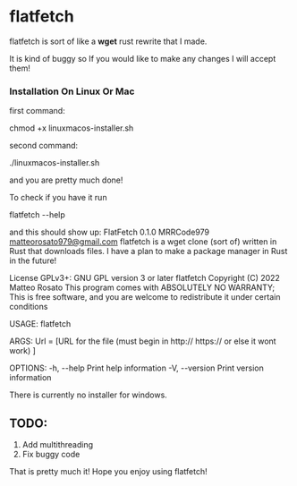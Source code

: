 # flatfetch

flatfetch is sort of like a __wget__ rust rewrite that I made.

It is kind of buggy so If you would like to make any changes I will accept them!

### Installation On Linux Or Mac

first command:

chmod +x linuxmacos-installer.sh

second command:

./linuxmacos-installer.sh

and you are pretty much done!

To check if you have it run 

flatfetch --help

and this should show up:
FlatFetch 0.1.0
MRRCode979 <matteorosato979@gmail.com>
flatfetch is a wget clone (sort of) written in Rust that downloads files. I have a plan to make a
package manager in Rust in the future!

License GPLv3+: GNU GPL version 3 or later
flatfetch  Copyright (C) 2022  Matteo Rosato
This program comes with ABSOLUTELY NO WARRANTY; This is free software, and you are welcome to
redistribute it under certain conditions

USAGE:
    flatfetch <URL>

ARGS:
    <URL>    Url = [URL for the file (must begin in http:// https:// or else it wont work) ]

OPTIONS:
    -h, --help       Print help information
    -V, --version    Print version information


There is currently no installer for windows.
     
## TODO:

1. Add multithreading
2. Fix buggy code 
      
That is pretty much it! Hope you enjoy using flatfetch!
